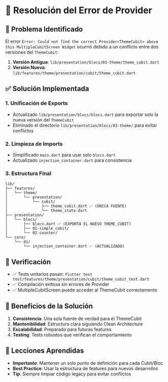 # 🔧 Resolución del Error de Provider<ThemeCubit>

## 🎯 **Problema Identificado**

El error `Error: Could not find the correct Provider<ThemeCubit> above this MultipleCubitScreen Widget` ocurrió debido a un conflicto entre dos versiones del `ThemeCubit`:

1. **Versión Antigua**: `lib/presentation/blocs/03-theme/theme_cubit.dart`
2. **Versión Nueva**: `lib/features/theme/presentation/cubit/theme_cubit.dart`

## ✅ **Solución Implementada**

### **1. Unificación de Exports**

- Actualizado `lib/presentation/blocs/blocs.dart` para exportar solo la nueva versión del `ThemeCubit`
- Eliminado el directorio `lib/presentation/blocs/03-theme/` para evitar conflictos

### **2. Limpieza de Imports**

- Simplificado `main.dart` para usar solo `blocs.dart`
- Actualizado `injection_container.dart` para consistencia

### **3. Estructura Final**

```
lib/
├── features/
│   └── theme/
│       └── presentation/
│           └── cubit/
│               ├── theme_cubit.dart ✅ (ÚNICA FUENTE)
│               └── theme_state.dart
├── presentation/
│   └── blocs/
│       ├── blocs.dart ✅ (EXPORTA EL NUEVO THEME_CUBIT)
│       ├── 01-simple_cubit/
│       └── 02-counter/
└── core/
    └── di/
        └── injection_container.dart ✅ (ACTUALIZADO)
```

## 🧪 **Verificación**

- ✅ Tests unitarios pasan: `flutter test test/features/theme/presentation/cubit/theme_cubit_test.dart`
- ✅ Compilación exitosa sin errores de Provider
- ✅ MultipleCubitScreen puede acceder al ThemeCubit correctamente

## 🚀 **Beneficios de la Solución**

1. **Consistencia**: Una sola fuente de verdad para el ThemeCubit
2. **Mantenibilidad**: Estructura clara siguiendo Clean Architecture
3. **Escalabilidad**: Preparado para futuras features
4. **Testing**: Tests robustos que verifican el comportamiento

## 📝 **Lecciones Aprendidas**

- **Importante**: Mantener un solo punto de definición para cada Cubit/Bloc
- **Best Practice**: Usar la estructura de features para nuevos desarrollos
- **Tip**: Siempre limpiar código legacy para evitar conflictos
